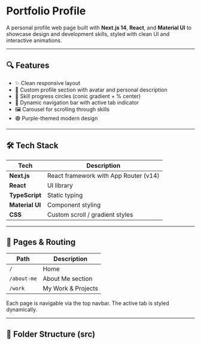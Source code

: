 # Portfolio Profile

A personal profile web page built with **Next.js 14**, **React**, and **Material UI** to showcase design and development skills, styled with clean UI and interactive animations.

---

## 🔍 Features

- ✨ Clean responsive layout
- 🎨 Custom profile section with avatar and personal description
- 🚀 Skill progress circles (conic gradient + % center)
- 🧭 Dynamic navigation bar with active tab indicator
- 🖼️ Carousel for scrolling through skills
- 🟣 Purple-themed modern design

---

## 🛠️ Tech Stack

| Tech           | Description                           |
|----------------|---------------------------------------|
| **Next.js**    | React framework with App Router (v14) |
| **React**      | UI library                            |
| **TypeScript** | Static typing                         |
| **Material UI**| Component styling                     |
| **CSS**        | Custom scroll / gradient styles       |

---

## 🚦 Pages & Routing

| Path        | Description        |
|-------------|--------------------|
| `/`         | Home               |
| `/about-me` | About Me section   |
| `/work`     | My Work & Projects |

Each page is navigable via the top navbar. The active tab is styled dynamically.

---

## 📁 Folder Structure (src)

